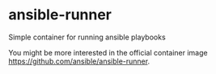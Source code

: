 # ansible-runner
Simple container for running ansible playbooks

You might be more interested in the official container image https://github.com/ansible/ansible-runner.
